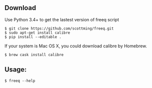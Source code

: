 ## Download

Use Python 3.4+ to get the lastest version of freeq script

```
$ git clone https://github.com/scottming/freeq.git
$ sudo apt-get install calibre
$ pip install --editable .
```

If your system is Mac OS X, you could download calibre by Homebrew.

```
$ brew cask install calibre
```

## Usage:

```
$ freeq --help
```
